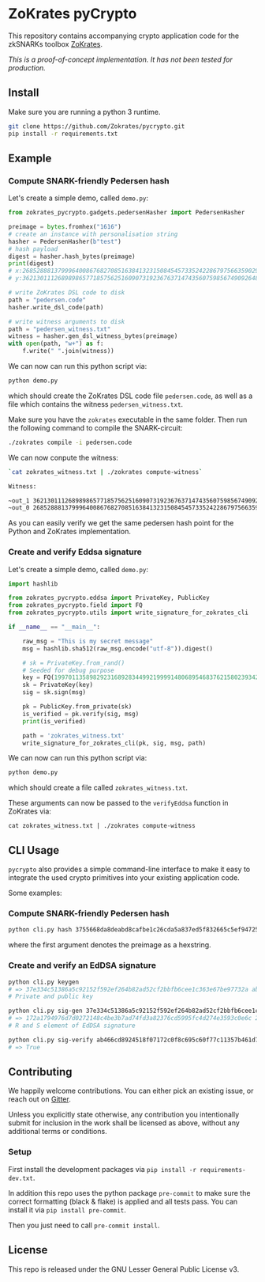 # ZoKrates pyCrypto

This repository contains accompanying crypto application code for the zkSNARKs toolbox [ZoKrates](https://github.com/Zokrates/ZoKrates).

_This is a proof-of-concept implementation. It has not been tested for production._


## Install

Make sure you are running a python 3 runtime.

```bash
git clone https://github.com/Zokrates/pycrypto.git
pip install -r requirements.txt
```

## Example

### Compute SNARK-friendly Pedersen hash
Let's create a simple demo, called `demo.py`:
```python
from zokrates_pycrypto.gadgets.pedersenHasher import PedersenHasher

preimage = bytes.fromhex("1616")
# create an instance with personalisation string
hasher = PedersenHasher(b"test")
# hash payload
digest = hasher.hash_bytes(preimage)
print(digest)
# x:2685288813799964008676827085163841323150845457335242286797566359029072666741,
# y:3621301112689898657718575625160907319236763714743560759856749092648347440543

# write ZoKrates DSL code to disk
path = "pedersen.code"
hasher.write_dsl_code(path)

# write witness arguments to disk
path = "pedersen_witness.txt"
witness = hasher.gen_dsl_witness_bytes(preimage)
with open(path, "w+") as f:
    f.write(" ".join(witness))
```

We can now can run this python script via:

```bash
python demo.py
```
which should create the ZoKrates DSL code file `pedersen.code`, as well as a file which contains the witness `pedersen_witness.txt`.

Make sure you have the `zokrates` executable in the same folder. Then run the following command to compile the SNARK-circuit:
```bash
./zokrates compile -i pedersen.code
```

We can now conpute the witness:
```bash
`cat zokrates_witness.txt | ./zokrates compute-witness`

Witness:

~out_1 3621301112689898657718575625160907319236763714743560759856749092648347440543
~out_0 2685288813799964008676827085163841323150845457335242286797566359029072666741
```

As you can easily verify we get the same pedersen hash point for the Python and ZoKrates implementation.

### Create and verify Eddsa signature
Let's create a simple demo, called `demo.py`:

```python
import hashlib

from zokrates_pycrypto.eddsa import PrivateKey, PublicKey
from zokrates_pycrypto.field import FQ
from zokrates_pycrypto.utils import write_signature_for_zokrates_cli

if __name__ == "__main__":

    raw_msg = "This is my secret message"
    msg = hashlib.sha512(raw_msg.encode("utf-8")).digest()

    # sk = PrivateKey.from_rand()
    # Seeded for debug purpose
    key = FQ(1997011358982923168928344992199991480689546837621580239342656433234255379025)
    sk = PrivateKey(key)
    sig = sk.sign(msg)

    pk = PublicKey.from_private(sk)
    is_verified = pk.verify(sig, msg)
    print(is_verified)

    path = 'zokrates_witness.txt'
    write_signature_for_zokrates_cli(pk, sig, msg, path)
```

We can now can run this python script via:

```bash
python demo.py
```

which should create a file called `zokrates_witness.txt`.

These arguments can now be passed to the `verifyEddsa` function in ZoKrates via:

`cat zokrates_witness.txt | ./zokrates compute-witness`

## CLI Usage

`pycrypto` also provides a simple command-line interface to make it easy to integrate the used crypto primitives into your existing application code.

Some examples:

### Compute SNARK-friendly Pedersen hash
```bash
python cli.py hash 3755668da8deabd8cafbe1c26cda5a837ed5f832665c5ef94725f6884054d9083755668da8deabd8cafbe1c26cda5a837ed5f832665c5ef94725f6884054d908
```
where the first argument denotes the preimage as a hexstring.

### Create and verify an EdDSA signature
```bash
python cli.py keygen
# => 37e334c51386a5c92152f592ef264b82ad52cf2bbfb6cee1c363e67be97732a ab466cd8924518f07172c0f8c695c60f77c11357b461d787ef31864a163f3995 
# Private and public key

python cli.py sig-gen 37e334c51386a5c92152f592ef264b82ad52cf2bbfb6cee1c363e67be97732a 11dd22 
# => 172a1794976d7d0272148c4be3b7ad74fd3a82376cd5995fc4d274e3593c0e6c 24e96be628208a9800336d23bd31318d8a9b95bc9bd8f6f01cae207c05062523
# R and S element of EdDSA signature

python cli.py sig-verify ab466cd8924518f07172c0f8c695c60f77c11357b461d787ef31864a163f3995 11dd22 172a1794976d7d0272148c4be3b7ad74fd3a82376cd5995fc4d274e3593c0e6c 24e96be628208a9800336d23bd31318d8a9b95bc9bd8f6f01cae207c05062523
# => True
```

## Contributing

We happily welcome contributions. You can either pick an existing issue, or reach out on [Gitter](https://gitter.im/ZoKrates/Lobby).

Unless you explicitly state otherwise, any contribution you intentionally submit for inclusion in the work shall be licensed as above, without any additional terms or conditions.

### Setup
First install the development packages via `pip install -r requirements-dev.txt`.

In addition this repo uses the python package `pre-commit` to make sure the correct formatting (black & flake) is applied and all tests pass.
You can install it via `pip install pre-commit`.

Then you just need to call `pre-commit install`.

## License

This repo is released under the GNU Lesser General Public License v3.
